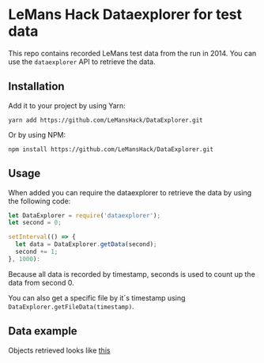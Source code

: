 # LeMans Hack Dataexplorer for test data

This repo contains recorded LeMans test data from the run in 2014. You can use the `dataexplorer` API to retrieve the data.

## Installation

Add it to your project by using Yarn:

````
yarn add https://github.com/LeMansHack/DataExplorer.git
````

Or by using NPM:

```
npm install https://github.com/LeMansHack/DataExplorer.git
```

## Usage

When added you can require the dataexplorer to retrieve the data by using the following code:

```javascript
let DataExplorer = require('dataexplorer');
let second = 0;

setInterval(() => {
  let data = DataExplorer.getData(second);
  second += 1;
}, 1000):
```

Because all data is recorded by timestamp, seconds is used to count up the data from second 0.

You can also get a specific file by it´s timestamp using `DataExplorer.getFileData(timestamp)`.

## Data example

Objects retrieved looks like [this](https://github.com/LeMansHack/DataExplorer/blob/master/data/1402765752863.json)

